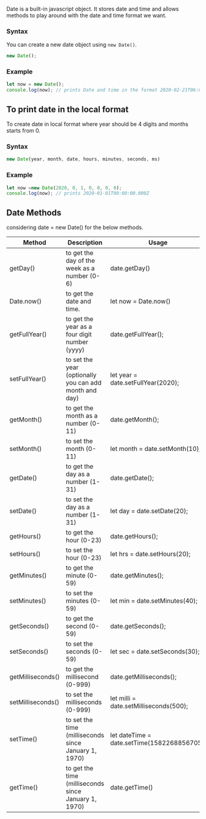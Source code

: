 Date is a built-in javascript object. It stores date and time and allows methods to play around with the date and time format we want.

### Syntax

You can create a new date object using `new Date()`.

```javascript
new Date();
```
### Example
```javascript
let now = new Date();
console.log(now); // prints Date and time in the format 2020-02-21T06:02:08.516Z
```

## To print date in the local format

To  create date in local format where year should be 4 digits and months starts from 0.

### Syntax

```javascript
new Date(year, month, date, hours, minutes, seconds, ms)
```

### Example

```javascript
let now =new Date(2020, 0, 1, 0, 0, 0, 0); 
console.log(now); // prints 2020-01-01T00:00:00.000Z
```

## Date Methods

considering date = new Date() for the below methods.

|Method| 	Description| Usage|
|----|----|----|
|getDay() |	to get the day of the week as a number (0-6)| date.getDay()|
|Date.now()| 	to get the date and time.|let now = Date.now()|
|getFullYear() | to	get the year as a four digit number (yyyy)| date.getFullYear();|
|setFullYear() | to	set the year (optionally you can add month and day)|let year = date.setFullYear(2020);|
|getMonth() | to get the month as a number (0-11)|date.getMonth();|
|setMonth() | to set the month (0-11)| let month = date.setMonth(10);|
|getDate() | to	get the day as a number (1-31)|date.getDate();|
|setDate() | to	set the day as a number (1-31)|let day = date.setDate(20);|
|getHours() | to get the hour (0-23)|date.getHours();|
|setHours() | to set the hour (0-23)|let hrs = date.setHours(20);|
|getMinutes()|  to get the minute (0-59)|date.getMinutes();|
|setMinutes() |	to set the minutes (0-59)| let min = date.setMinutes(40);|
|getSeconds() |	to get the second (0-59)|date.getSeconds(); |
|setSeconds() |	to set the seconds (0-59)| let sec = date.setSeconds(30);|
|getMilliseconds()| to 	get the millisecond (0-999)|date.getMilliseconds();|
|setMilliseconds() | to	set the milliseconds (0-999)|let milli = date.setMilliseconds(500);|
|setTime() | to	set the time (milliseconds since January 1, 1970)|let dateTime = date.setTime(1582268856705);|
|getTime() |  to get the time (milliseconds since January 1, 1970)|date.getTime()|

